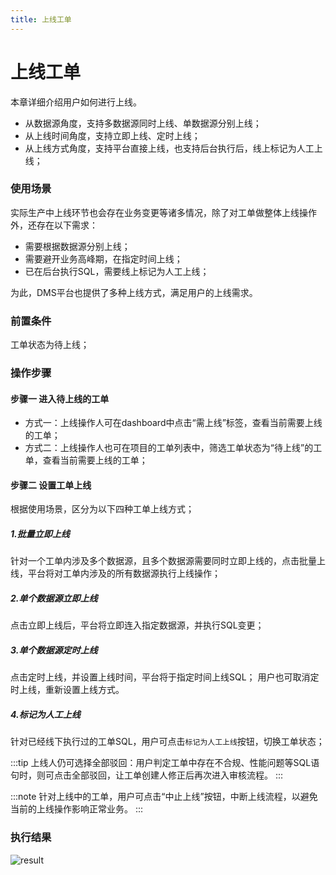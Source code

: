 ```yaml
---
title: 上线工单
---
```


# 上线工单
本章详细介绍用户如何进行上线。
* 从数据源角度，支持多数据源同时上线、单数据源分别上线；
* 从上线时间角度，支持立即上线、定时上线；
* 从上线方式角度，支持平台直接上线，也支持后台执行后，线上标记为人工上线；

### 使用场景
实际生产中上线环节也会存在业务变更等诸多情况，除了对工单做整体上线操作外，还存在以下需求：
* 需要根据数据源分别上线；
* 需要避开业务高峰期，在指定时间上线；
* 已在后台执行SQL，需要线上标记为人工上线；

为此，DMS平台也提供了多种上线方式，满足用户的上线需求。

### 前置条件
工单状态为待上线；

### 操作步骤

#### 步骤一 进入待上线的工单

* 方式一：上线操作人可在dashboard中点击“需上线”标签，查看当前需要上线的工单；
* 方式二：上线操作人也可在项目的工单列表中，筛选工单状态为“待上线”的工单，查看当前需要上线的工单；

#### 步骤二 设置工单上线
根据使用场景，区分为以下四种工单上线方式；

##### 1.批量立即上线
针对一个工单内涉及多个数据源，且多个数据源需要同时立即上线的，点击批量上线，平台将对工单内涉及的所有数据源执行上线操作；

##### 2.单个数据源立即上线
点击立即上线后，平台将立即连入指定数据源，并执行SQL变更；


##### 3.单个数据源定时上线
点击定时上线，并设置上线时间，平台将于指定时间上线SQL；
用户也可取消定时上线，重新设置上线方式。

##### 4.标记为人工上线
针对已经线下执行过的工单SQL，用户可点击`标记为人工上线`按钮，切换工单状态；

:::tip
上线人仍可选择全部驳回：用户判定工单中存在不合规、性能问题等SQL语句时，则可点击全部驳回，让工单创建人修正后再次进入审核流程。
:::

:::note
针对上线中的工单，用户可点击“中止上线”按钮，中断上线流程，以避免当前的上线操作影响正常业务。
:::

### 执行结果
![result](img/audit-result.png)


